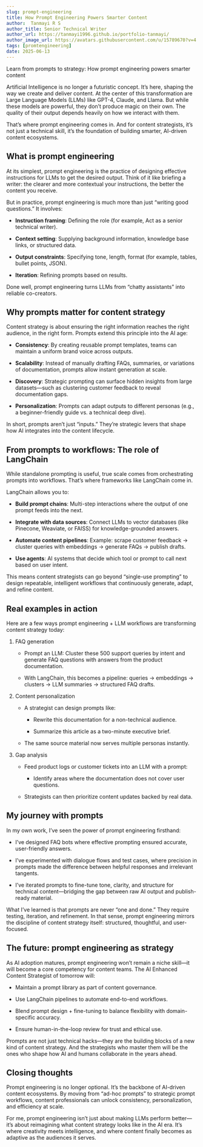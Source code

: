```yaml
---
slug: prompt-engineering
title: How Prompt Engineering Powers Smarter Content
author:  Tanmayi R S
author_title: Senior Technical Writer
author_url: https://tanmayi1996.github.io/portfolio-tanmayi/
author_image_url: https://avatars.githubusercontent.com/u/15789670?v=4
tags: [promtengineering]
date: 2025-06-13
---
```


Learn from prompts to strategy: How prompt engineering powers smarter content

<!--truncate-->

Artificial Intelligence is no longer a futuristic concept. It’s here, shaping the way we create and deliver content. At the center of this transformation are Large Language Models (LLMs) like GPT-4, Claude, and Llama. But while these models are powerful, they don’t produce magic on their own. The quality of their output depends heavily on how we interact with them.

That’s where prompt engineering comes in. And for content strategists, it’s not just a technical skill, it’s the foundation of building smarter, AI-driven content ecosystems.

## What is prompt engineering

At its simplest, prompt engineering is the practice of designing effective instructions for LLMs to get the desired output. Think of it like briefing a writer: the clearer and more contextual your instructions, the better the content you receive.

But in practice, prompt engineering is much more than just “writing good questions.” It involves:

* **Instruction framing**: Defining the role (for example, Act as a senior technical writer).

* **Context setting**: Supplying background information, knowledge base links, or structured data.

* **Output constraints**: Specifying tone, length, format (for example, tables, bullet points, JSON).

* **Iteration**: Refining prompts based on results.

Done well, prompt engineering turns LLMs from “chatty assistants” into reliable co-creators.

## Why prompts matter for content strategy

Content strategy is about ensuring the right information reaches the right audience, in the right form. Prompts extend this principle into the AI age:

* **Consistency**: By creating reusable prompt templates, teams can maintain a uniform brand voice across outputs.

* **Scalability**: Instead of manually drafting FAQs, summaries, or variations of documentation, prompts allow instant generation at scale.

* **Discovery**: Strategic prompting can surface hidden insights from large datasets—such as clustering customer feedback to reveal documentation gaps.

* **Personalization**: Prompts can adapt outputs to different personas (e.g., a beginner-friendly guide vs. a technical deep dive).

In short, prompts aren’t just “inputs.” They’re strategic levers that shape how AI integrates into the content lifecycle.

## From prompts to workflows: The role of LangChain

While standalone prompting is useful, true scale comes from orchestrating prompts into workflows. That’s where frameworks like LangChain come in.

LangChain allows you to:

* **Build prompt chains**: Multi-step interactions where the output of one prompt feeds into the next.

* **Integrate with data sources**: Connect LLMs to vector databases (like Pinecone, Weaviate, or FAISS) for knowledge-grounded answers.

* **Automate content pipelines**: Example: scrape customer feedback → cluster queries with embeddings → generate FAQs → publish drafts.

* **Use agents**: AI systems that decide which tool or prompt to call next based on user intent.

This means content strategists can go beyond “single-use prompting” to design repeatable, intelligent workflows that continuously generate, adapt, and refine content.

## Real examples in action

Here are a few ways prompt engineering + LLM workflows are transforming content strategy today:

1. FAQ generation

    * Prompt an LLM: Cluster these 500 support queries by intent and generate FAQ questions with answers from the product documentation.

    * With LangChain, this becomes a pipeline: queries → embeddings → clusters → LLM summaries → structured FAQ drafts.

2. Content personalization

    * A strategist can design prompts like:

        * Rewrite this documentation for a non-technical audience.

        * Summarize this article as a two-minute executive brief.

    * The same source material now serves multiple personas instantly.

3. Gap analysis

    * Feed product logs or customer tickets into an LLM with a prompt:

        * Identify areas where the documentation does not cover user questions.

    * Strategists can then prioritize content updates backed by real data.

## My journey with prompts

In my own work, I’ve seen the power of prompt engineering firsthand:

* I’ve designed FAQ bots where effective prompting ensured accurate, user-friendly answers.

* I’ve experimented with dialogue flows and test cases, where precision in prompts made the difference between helpful responses and irrelevant tangents.

* I’ve iterated prompts to fine-tune tone, clarity, and structure for technical content—bridging the gap between raw AI output and publish-ready material.

What I’ve learned is that prompts are never “one and done.” They require testing, iteration, and refinement. In that sense, prompt engineering mirrors the discipline of content strategy itself: structured, thoughtful, and user-focused.

## The future: prompt engineering as strategy

As AI adoption matures, prompt engineering won’t remain a niche skill—it will become a core competency for content teams. The AI Enhanced Content Strategist of tomorrow will:

* Maintain a prompt library as part of content governance.

* Use LangChain pipelines to automate end-to-end workflows.

* Blend prompt design + fine-tuning to balance flexibility with domain-specific accuracy.

* Ensure human-in-the-loop review for trust and ethical use.

Prompts are not just technical hacks—they are the building blocks of a new kind of content strategy. And the strategists who master them will be the ones who shape how AI and humans collaborate in the years ahead.

## Closing thoughts

Prompt engineering is no longer optional. It’s the backbone of AI-driven content ecosystems. By moving from “ad-hoc prompts” to strategic prompt workflows, content professionals can unlock consistency, personalization, and efficiency at scale.

For me, prompt engineering isn’t just about making LLMs perform better—it’s about reimagining what content strategy looks like in the AI era. It’s where creativity meets intelligence, and where content finally becomes as adaptive as the audiences it serves.
